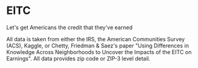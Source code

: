 # EITC
Let's get Americans the credit that they've earned

All data is taken from either the IRS, the American Communities Survey (ACS), Kaggle, or Chetty, Friedman & Saez's paper "Using Differences in Knowledge Across Neighborhoods to Uncover the Impacts of the EITC on Earnings". All data provides zip code or ZIP-3 level detail. 
